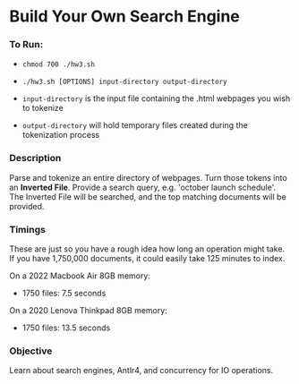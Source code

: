 # Build Your Own Search Engine

### To Run:

  - `chmod 700 ./hw3.sh`
  - `./hw3.sh [OPTIONS] input-directory output-directory`

  - `input-directory` is the input file containing the .html webpages you wish to tokenize
  - `output-directory` will hold temporary files created during the tokenization process

### Description

Parse and tokenize an entire directory of webpages. Turn those tokens into an **Inverted File**. Provide a search query, e.g. 'october launch schedule'.
The Inverted File will be searched, and the top matching documents will be provided.

### Timings

These are just so you have a rough idea how long an operation might take. If you have 1,750,000 documents, it could easily take 125 minutes to index. 

On a 2022 Macbook Air 8GB memory: 

  - 1750 files: 7.5 seconds

On a 2020 Lenova Thinkpad 8GB memory:

  - 1750 files: 13.5 seconds

### Objective

Learn about search engines, Antlr4, and concurrency for IO operations. 
